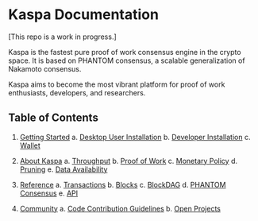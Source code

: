 # Kaspa Documentation

[This repo is a work in progress.]

Kaspa is the fastest pure proof of work consensus engine in the crypto space. It is based on PHANTOM consensus, a scalable generalization of Nakamoto consensus.

Kaspa aims to become the most vibrant platform for proof of work enthusiasts, developers, and researchers.

## Table of Contents

1. [Getting Started](/Getting%20Started)
    a. [Desktop User Installation](Getting%20Started/Desktop%20User%20Installation.md)
    b. [Developer Installation](Getting%20Started/Developer%20Installation.md)
    c. [Wallet](Getting%20Started/Wallet.md)

2. [About Kaspa](/About%20Kaspa)
    a. [Throughput](About%20Kaspa/Throughput.md)
    b. [Proof of Work](About%20Kaspa/Proof%20of%20Work.md)
    c. [Monetary Policy](About%20Kaspa/Monetary%20Policy.md)
    d. [Pruning](About%20Kaspa/Pruning.md)
    e. [Data Availability](About%20Kaspa/Data%20Availability.md)

3. [Reference](/Reference)
    a. [Transactions](Reference/Transactions.md)
    b. [Blocks](Reference/Blocks.md)
    c. [BlockDAG](Reference/BlockDAG.md)
    d. [PHANTOM Consensus](Reference/PHANTOM%20Consensus.md)
    e. [API](Reference/API)
    
4. [Community](/Community)
    a. [Code Contribution Guidelines](Community/Code%20Contribution%20Guide.md)
    b. [Open Projects](Community/Open%20Projects.md)